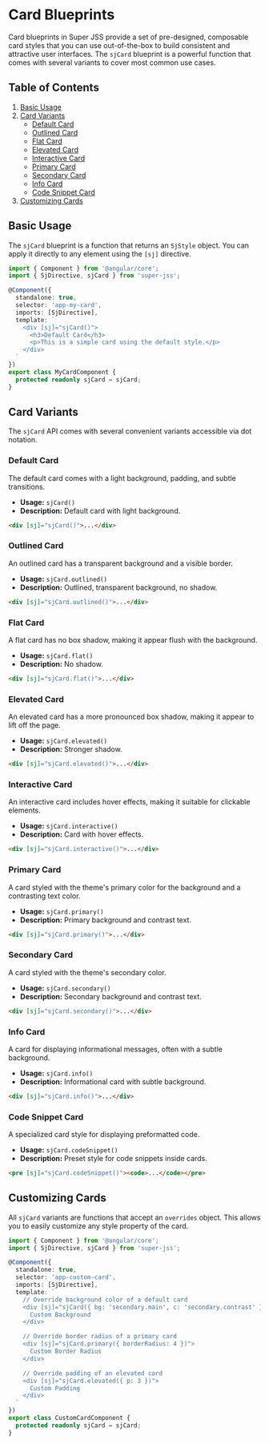 # Card Blueprints

Card blueprints in Super JSS provide a set of pre-designed, composable card styles that you can use out-of-the-box to build consistent and attractive user interfaces. The `sjCard` blueprint is a powerful function that comes with several variants to cover most common use cases.

## Table of Contents
1. [Basic Usage](#basic-usage)
2. [Card Variants](#card-variants)
    - [Default Card](#default-card)
    - [Outlined Card](#outlined-card)
    - [Flat Card](#flat-card)
    - [Elevated Card](#elevated-card)
    - [Interactive Card](#interactive-card)
    - [Primary Card](#primary-card)
    - [Secondary Card](#secondary-card)
    - [Info Card](#info-card)
    - [Code Snippet Card](#code-snippet-card)
3. [Customizing Cards](#customizing-cards)

## Basic Usage

The `sjCard` blueprint is a function that returns an `SjStyle` object. You can apply it directly to any element using the `[sj]` directive.

```typescript
import { Component } from '@angular/core';
import { SjDirective, sjCard } from 'super-jss';

@Component({
  standalone: true,
  selector: 'app-my-card',
  imports: [SjDirective],
  template: `
    <div [sj]="sjCard()">
      <h3>Default Card</h3>
      <p>This is a simple card using the default style.</p>
    </div>
  `
})
export class MyCardComponent {
  protected readonly sjCard = sjCard;
}
```

## Card Variants

The `sjCard` API comes with several convenient variants accessible via dot notation.

### Default Card
The default card comes with a light background, padding, and subtle transitions.

- **Usage:** `sjCard()`
- **Description:** Default card with light background.

```html
<div [sj]="sjCard()">...</div>
```

### Outlined Card
An outlined card has a transparent background and a visible border.

- **Usage:** `sjCard.outlined()`
- **Description:** Outlined, transparent background, no shadow.

```html
<div [sj]="sjCard.outlined()">...</div>
```

### Flat Card
A flat card has no box shadow, making it appear flush with the background.

- **Usage:** `sjCard.flat()`
- **Description:** No shadow.

```html
<div [sj]="sjCard.flat()">...</div>
```

### Elevated Card
An elevated card has a more pronounced box shadow, making it appear to lift off the page.

- **Usage:** `sjCard.elevated()`
- **Description:** Stronger shadow.

```html
<div [sj]="sjCard.elevated()">...</div>
```

### Interactive Card
An interactive card includes hover effects, making it suitable for clickable elements.

- **Usage:** `sjCard.interactive()`
- **Description:** Card with hover effects.

```html
<div [sj]="sjCard.interactive()">...</div>
```

### Primary Card
A card styled with the theme's primary color for the background and a contrasting text color.

- **Usage:** `sjCard.primary()`
- **Description:** Primary background and contrast text.

```html
<div [sj]="sjCard.primary()">...</div>
```

### Secondary Card
A card styled with the theme's secondary color.

- **Usage:** `sjCard.secondary()`
- **Description:** Secondary background and contrast text.

```html
<div [sj]="sjCard.secondary()">...</div>
```

### Info Card
A card for displaying informational messages, often with a subtle background.

- **Usage:** `sjCard.info()`
- **Description:** Informational card with subtle background.

```html
<div [sj]="sjCard.info()">...</div>
```

### Code Snippet Card
A specialized card style for displaying preformatted code.

- **Usage:** `sjCard.codeSnippet()`
- **Description:** Preset style for code snippets inside cards.

```html
<pre [sj]="sjCard.codeSnippet()"><code>...</code></pre>
```

## Customizing Cards

All `sjCard` variants are functions that accept an `overrides` object. This allows you to easily customize any style property of the card.

```typescript
import { Component } from '@angular/core';
import { SjDirective, sjCard } from 'super-jss';

@Component({
  standalone: true,
  selector: 'app-custom-card',
  imports: [SjDirective],
  template: `
    // Override background color of a default card
    <div [sj]="sjCard({ bg: 'secondary.main', c: 'secondary.contrast' })">
      Custom Background
    </div>

    // Override border radius of a primary card
    <div [sj]="sjCard.primary({ borderRadius: 4 })">
      Custom Border Radius
    </div>

    // Override padding of an elevated card
    <div [sj]="sjCard.elevated({ p: 3 })">
      Custom Padding
    </div>
  `
})
export class CustomCardComponent {
  protected readonly sjCard = sjCard;
}
```
